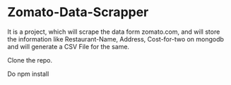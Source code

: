 # Zomato-Data-Scrapper
It is a project, which will scrape the data form zomato.com, and will store the information like Restaurant-Name, Address, Cost-for-two on mongodb and will generate a CSV File for the same. 

Clone the repo.

Do npm install  
